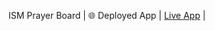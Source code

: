 ISM Prayer Board 
| 🌐 Deployed App | [Live App](https://ism-prayer-board-1ee0e1388314.herokuapp.com/) |
